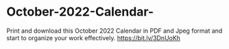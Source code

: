 # October-2022-Calendar-
Print and download this October 2022 Calendar in PDF and Jpeg format and start to organize your work effectively.  https://bit.ly/3DnUoKh
